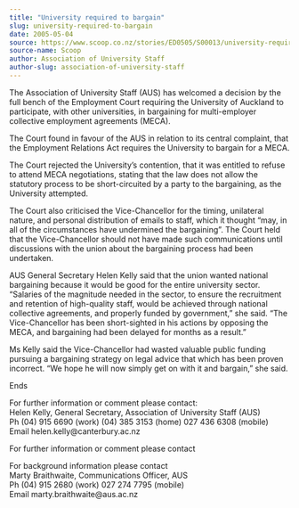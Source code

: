 ```yaml
---
title: "University required to bargain"
slug: university-required-to-bargain
date: 2005-05-04
source: https://www.scoop.co.nz/stories/ED0505/S00013/university-required-to-bargain.htm
source-name: Scoop
author: Association of University Staff
author-slug: association-of-university-staff
---
```


<p>The Association of University Staff (AUS) has welcomed a
decision by the full bench of the Employment Court requiring
the University of Auckland to participate, with other
universities, in bargaining for multi-employer collective
employment agreements (MECA).<p>

<p>The Court found in favour
of the AUS in relation to its central complaint, that the
Employment Relations Act requires the University to bargain
for a MECA.<p>

<p>The Court rejected the University’s
contention, that it was entitled to refuse to attend MECA
negotiations, stating that the law does not allow the
statutory process to be short-circuited by a party to the
bargaining, as the University attempted.</p>

<p>The Court also
criticised the Vice-Chancellor for the timing, unilateral
nature, and personal distribution of emails to staff, which
it thought “may, in all of the circumstances have undermined
the bargaining”. The Court held that the Vice-Chancellor
should not have made such communications until discussions
with the union about the bargaining process had been
undertaken.<p>

<p>AUS General Secretary Helen Kelly said that
the union wanted national bargaining because it would be
good for the entire university sector. “Salaries of the
magnitude needed in the sector, to ensure the recruitment
and retention of high-quality staff, would be achieved
through national collective agreements, and properly funded
by government,” she said.  “The Vice-Chancellor has been
short-sighted in his actions by opposing the MECA, and
bargaining had been delayed for months as a result.”<p>
<p>Ms
Kelly said the Vice-Chancellor had wasted valuable public
funding pursuing a bargaining strategy on legal advice that
which has been proven incorrect. “We hope he will now simply
get on with it and bargain,” she said.</p>

<p>Ends</p>

<p>For further
information or comment please contact:<br>Helen Kelly,
General Secretary, Association of University Staff
(AUS)		<br>Ph (04) 915 6690 (work)	(04) 385 3153 (home)		027
436 6308 (mobile) 	<br>Email
helen.kelly@canterbury.ac.nz</p>

<p>For further information or
comment please contact</p>

<p>For background information please
contact<br>Marty Braithwaite, Communications Officer,
AUS<br>Ph (04) 915 2680 (work)	027 274 7795
(mobile)<br>Email
marty.braithwaite@aus.ac.nz<br><p>
         